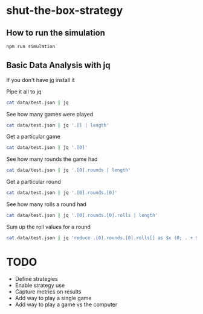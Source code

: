 # shut-the-box-strategy

## How to run the simulation
```bash
npm run simulation
```

## Basic Data Analysis with jq
If you don't have [jq](https://jqlang.github.io/jq/) install it

Pipe it all to jq
```bash
cat data/test.json | jq
```

See how many games were played
```bash
cat data/test.json | jq '.[] | length'
```

Get a particular game
```bash
cat data/test.json | jq '.[0]'
```

See how many rounds the game had
```bash
cat data/test.json | jq '.[0].rounds | length'
```

Get a particular round
```bash
cat data/test.json | jq '.[0].rounds.[0]'
```

See how many rolls a round had
```bash
cat data/test.json | jq '.[0].rounds.[0].rolls | length'
```

Sum up the roll values for a round
```bash
cat data/test.json | jq 'reduce .[0].rounds.[0].rolls[] as $x (0; . + $x.rollValue)'
```



# TODO
- Define strategies
- Enable strategy use
- Capture metrics on results
- Add way to play a single game
- Add way to play a game vs the computer

